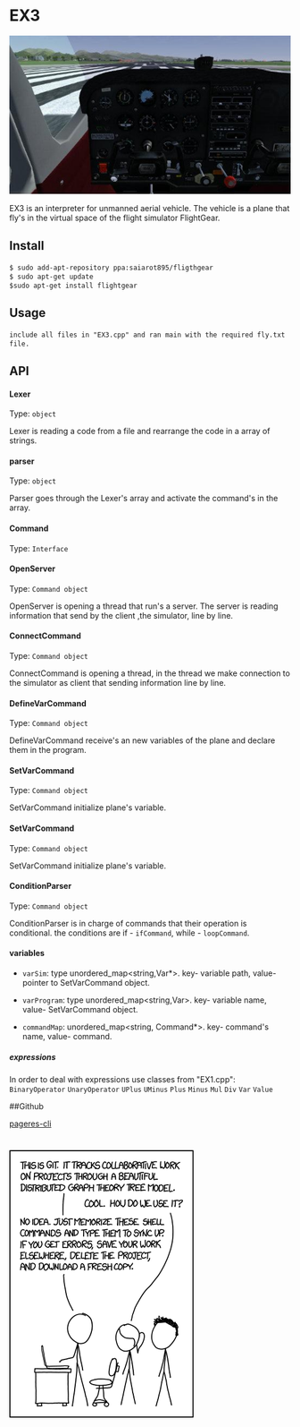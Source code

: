 # EX3

![pageres](media/promo.jpg)

EX3 is an ‫‪interpreter‬‬ for unmanned aerial vehicle. 
The vehicle is a plane that fly's in the virtual space of the flight simulator ‫‪FlightGear. 

## Install

```
$ sudo add-apt-repository ppa:saiarot895/fligthgear
$ sudo apt-get update
$sudo apt-get install flightgear
```

## Usage

```
include all files in "EX3.cpp" and ran main with the required fly.txt file.
```

## API

#### Lexer

Type: `object`

Lexer is reading a code from a file and rearrange
the code in a array of strings.  

#### parser

Type: `object`

Parser goes through the Lexer's array and activate
the command's in the array.

#### Command

Type: `Interface`

#### OpenServer

Type: `Command object`

OpenServer is opening a thread that run's a server.
The server is reading information that send by the
client ,the simulator, line by line.

#### ConnectCommand

Type: `Command object`

ConnectCommand is opening a thread, in the
thread we make connection to the simulator as
client that sending information line by line.

#### DefineVarCommand

Type: `Command object`

DefineVarCommand receive's an new variables of
the plane and declare them in the program.

#### SetVarCommand

Type: `Command object`

SetVarCommand initialize plane's variable.

#### SetVarCommand

Type: `Command object`

SetVarCommand initialize plane's variable.

#### ConditionParser

Type: `Command object`

ConditionParser is in charge of commands that 
their operation is conditional. the conditions are
if - `ifCommand`, while - `loopCommand`.

#### variables

- `varSim`: type unordered_map<string,Var*>.
            key- variable path, value- pointer to 
            SetVarCommand object.
            
- `varProgram`: type unordered_map<string,Var>. 
                key- variable name, value- SetVarCommand
                object.
                
- `commandMap`: unordered_map<string, Command*>.
                key- command's name, value- command.
                
##### expressions

In order to deal with expressions use classes from "EX1.cpp":
`BinaryOperator` `UnaryOperator` `UPlus` `UMinus` `Plus` `Minus` 
`Mul` `Div` `Var` `Value`

##Github

[pageres-cli](https://github.com/aaronsium/EX3)

# ![pageres](media/ending.png)